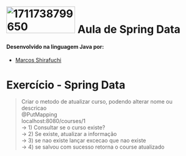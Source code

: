 # <a href="https://ibb.co/3rNCHC2"><img src="https://i.ibb.co/K0qrHrd/1711738799650.jpg" alt="1711738799650" border="0" height="70" width="180"></a> Aula de Spring Data


#### Desenvolvido na linguagem Java por:
- [Marcos Shirafuchi](https://github.com/marcosfshirafuchi)

# Exercício - Spring Data
>Criar o metodo de atualizar curso, podendo alterar nome ou descricao<br>
        @PutMapping<br>
        localhost:8080/courses/1<br>
        -> 1) Consultar se o curso existe?<br>
        -> 2) Se existe, atualizar a informação<br>
        -> 3) se nao existe lançar excecao que nao existe<br>
        -> 4) se salvou com sucesso retorna o course atualizado<br>
